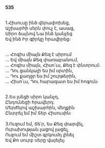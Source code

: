 **535**

\
1.Հիսուսը ինձ վերափոխեց,\
Աշխարհի սերն փուչ է, ասաց,\
Սիրո ձայնով Նա ինձ կանչեց\
Եվ ինձ Իր գիրկը հրավիրեց։

\
 ... Հոգիս միայն Քեզ է սիրում\
 ... Եվ միայն Քեզ փառաբանում,\
 ... Հոգիս միայն, Հիսո՛ւս, Քեզ է փնտրում։\
 ... Դու ցանկալի ես իմ սրտին,\
 ... Դու քաղցր ես իմ շուրթերին,\
 ... Հիսո՛ւս, Դու հարազատ ես իմ հոգուն։

\
2.Ես լսեցի սիրո կանչդ,\
Ընդունեցի հրավերդ:\
Մերժելով աշխարհին, մեղքին\
Ընտրել եմ իմ Տեր Հիսուսին։\
\
3.Ուզում եմ, Տե՛ր, ես Քեզ փարվել,\
Ուրախության լացով լացել,\
Ուզում եմ միշտ գրկումդ լինել\
Եվ Քո սուրբ սերը վայելել։
